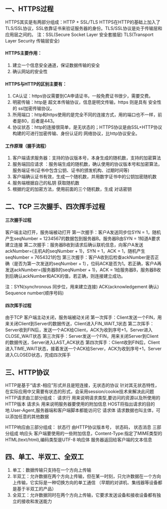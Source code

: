 ## 一、HTTPS过程
HTTPS其实是有两部分组成：HTTP + SSL/TLS
HTTPS在HTTP的基础上加入了TLS/SSL协议，SSL依靠证书来验证服务器的身份。TLS/SSL协议是处于传输层和应用层之间的。
注：SSL(Secure Socket Layer 安全套接层)   TLS(Transport Layer Security 传输层安全)

#### HTTPS主要作用：
1. 建立一个信息安全通道，保证数据传输的安全
2. 确认网站的安全性

#### HTTPS与HTTP的区别主要有：
1. CA认证：https协议需要到CA申请证书，一般免费证书很少，需要交费。
2. 明密传输：http是 超文本传输协议，信息是明文传输，https 则是具有 安全性的 ssl加密传输协议。
3. 所用端口：http和https使用的是完全不同的连接方式，用的端口也不一样，前者是80，后者是443。
4. 协议状态：http的连接很简单，是无状态的；HTTPS协议是由SSL+HTTP协议构建的可进行加密传输、身份认证的 网络协议，比http协议安全。

#### 工作原理（握手流程）

1. 客户端请求服务器：支持的协议版本号，本身生成的随机数，支持的加密算法
2. 服务端回应请求 ：服务端生成的随机数，确认使用的协议版本号和加密算法，服务端证书(证书中包含公钥、证书的颁发机构、过期时间等)
3. 客户端确认证书有效，生成一个随机数，并用数字证书中的公钥加密随机数
4. 服务端根据自己的私钥 获取随机数
5. 根据约定的加密方法，使用前面的三个随机数，生成 对话密钥



## 二、TCP 三次握手、四次挥手过程

#### 三次握手过程
客户端主动打开，服务端被动打开
第一次握手：客户A发送同步位SYN = 1，随机产生seqNumber = 1234567的数据包到服务器B。服务器B由SYN = 1知道A要求建立连接
第二次握手：服务器B收到请求后确认联机信息，向客户A发送ackNumber=(主机A的seqNumber + 1)，SYN = 1，ACK = 1，随机产生seqNumber = 7654321的包
第三次握手：客户A收到后检查ackNumber是否正确（是否为第一次发送的seqNumber + 1），位码ACK是否为1。若正确，客户A再发送ackNumber=(服务器B的seqNumber + 1)，ACK = 1给服务器B，服务器B收到后确认ackNumber和ACK的值，若正确，则连接建立成功。

注：SYN(synchronous 同步位，用来建立连接)  ACK(acknowledgement 确认)  Sequence number(顺序号码)

#### 四次挥手过程
由于TCP
客户端主动关闭，服务端被动关闭
第一次挥手：Client发送一个FIN，用来关闭Client到Server的数据传送，Client进入FIN_WAIT_1状态
第二次挥手：Server收到FIN后，发送一个ACK给Client，ACK为收到序号+1，Server进入CLOSE_WAIT状态
第三次挥手：Server发送一个FIN，用来关闭Server到Client的数据传送，Server进入LAST_ACK状态
第四次挥手：Client收到FIN后，Client进入TIME_WAIT状态，接着发送一个ACK给Server，ACK为收到序号+1，Server进入CLOSED状态，完成四次挥手

## 三、HTTP协议
HTTP是基于“请求-相应”形式并且是短连接，无状态的协议
针对其无状态特性，在实际应用中又需要有状态的形式，会采用session/cookie技术来解决此问题
HTTP请求由三部分组成：
请求行 用来说明请求类型,要访问的资源以及所使用的HTTP版本
请求头 用来说明服务器要使用的附加信息 HOST将指出请求的目的地.User-Agent,服务器端和客户端脚本都能访问它
请求体 请求数据也叫主体，可以添加任意的其他数据

HTTP响应由三部分组成：
状态行 由HTTP协议版本号， 状态码， 状态消息 三部分组成
响应头 客户端要使用的一些附加信息，Content-Type:指定了MIME类型的HTML(text/html),编码类型是UTF-8
响应体 服务器返回给客户端的文本信息


## 四、单工、半双工、全双工
1. 单工：数据传输只支持在一个方向上传输
2. 半双工：允许数据在两个方向上传输，但在某一时刻，只允许数据在一个方向上传输，它实际是一种切换方向的单工通信
（早期的对讲机、集线器等设备都是基于半双工的产品）
3. 全双工：允许数据同时在两个方向上传输，它要求发送设备和接收设备都有独立的接收和发送能力
